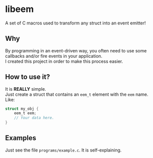 # libeem
A set of C macros used to transform any struct into an event emitter!

## Why
By programming in an event-driven way, you often need to use some callbacks
and/or fire events in your application.  
I created this project in order to make this process easier.  

## How to use it?
It is **REALLY** simple.  
Just create a struct that contains an `eem_t` element with the `eem` name.  
Like:
```c
struct my_obj {  
	eem_t eem;  
	// Your data here.  
}  
```


## Examples
Just see the file `programs/example.c`. It is self-explaining.
